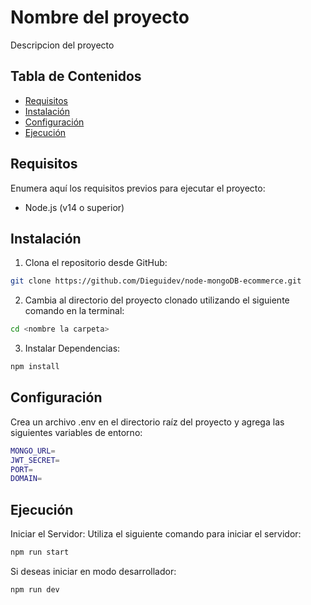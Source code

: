 # Nombre del proyecto

Descripcion del proyecto

## Tabla de Contenidos

- [Requisitos](#requisitos)
- [Instalación](#instalación)
- [Configuración](#configuración)
- [Ejecución](#ejecución)

## Requisitos

Enumera aquí los requisitos previos para ejecutar el proyecto:

- Node.js (v14 o superior)

## Instalación

1. Clona el repositorio desde GitHub:

  ```bash
  git clone https://github.com/Dieguidev/node-mongoDB-ecommerce.git
  ```

2. Cambia al directorio del proyecto clonado utilizando el siguiente comando en la terminal:

  ```bash
  cd <nombre la carpeta>
  ```

3. Instalar Dependencias:

  ```bash
  npm install
  ```
## Configuración

Crea un archivo .env en el directorio raíz del proyecto y agrega las siguientes variables de entorno:

  ```bash
  MONGO_URL=  
  JWT_SECRET=
  PORT=
  DOMAIN=
  ```
  
## Ejecución

Iniciar el Servidor: Utiliza el siguiente comando para iniciar el servidor:

  ```bash
  npm run start
  ```

Si deseas iniciar en modo desarrollador:

  ```bash
  npm run dev
  ```
